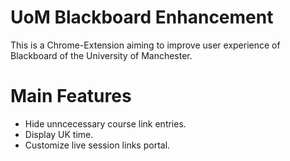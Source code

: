 # UoM Blackboard Enhancement
This is a Chrome-Extension aiming to improve user experience of Blackboard of the University of Manchester.
# Main Features
+ Hide unncecessary course link entries.
+ Display UK time.
+ Customize live session links portal.
